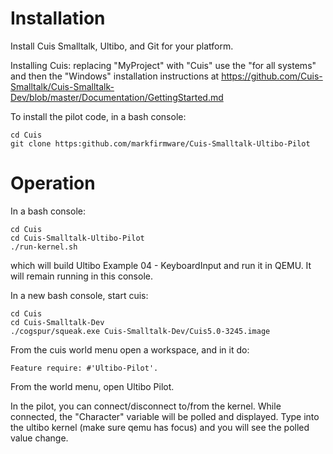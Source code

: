Installation
============
Install Cuis Smalltalk, Ultibo, and Git for your platform.

Installing Cuis: replacing "MyProject" with "Cuis" use the "for all systems" and then the "Windows" installation instructions at https://github.com/Cuis-Smalltalk/Cuis-Smalltalk-Dev/blob/master/Documentation/GettingStarted.md

To install the pilot code, in a bash console:

    cd Cuis
    git clone https:github.com/markfirmware/Cuis-Smalltalk-Ultibo-Pilot

Operation
=========

In a bash console:

    cd Cuis
    cd Cuis-Smalltalk-Ultibo-Pilot
    ./run-kernel.sh

which will build Ultibo Example 04 - KeyboardInput and run it in QEMU. It will remain running in this console.

In a new bash console, start cuis:

    cd Cuis
    cd Cuis-Smalltalk-Dev
    ./cogspur/squeak.exe Cuis-Smalltalk-Dev/Cuis5.0-3245.image
    
From the cuis world menu open a workspace, and in it do:

    Feature require: #'Ultibo-Pilot'.

From the world menu, open Ultibo Pilot.

In the pilot, you can connect/disconnect to/from the kernel.
While connected, the "Character" variable will be polled and displayed.
Type into the ultibo kernel (make sure qemu has focus) and you will see the polled value change.
